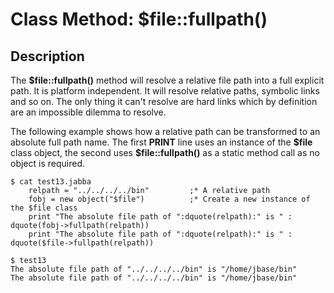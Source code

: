 # Class Method: $file::fullpath()

## Description

The **$file::fullpath()** method will resolve a relative file path into a full explicit path. It is platform independent. It will resolve relative paths, symbolic links and so on. The only thing it can't resolve are hard links which by definition are an impossible dilemma to resolve.

The following example shows how a relative path can be transformed to an absolute full path name. The first **PRINT** line uses an instance of the **\$file** class object, the second uses **$file::fullpath()** as a static method call as no object is required.

```
$ cat test13.jabba
    relpath = "../../../../bin"         ;* A relative path
    fobj = new object("$file")          ;* Create a new instance of the $file class
    print "The absolute file path of ":dquote(relpath):" is " : dquote(fobj->fullpath(relpath))
    print "The absolute file path of ":dquote(relpath):" is " : dquote($file->fullpath(relpath))

$ test13
The absolute file path of "../../../../bin" is "/home/jbase/bin"
The absolute file path of "../../../../bin" is "/home/jbase/bin"
```
